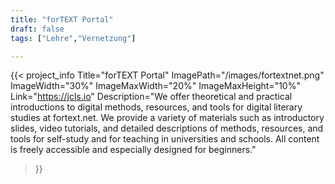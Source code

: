 ```yaml
---
title: "forTEXT Portal"
draft: false
tags: ["Lehre","Vernetzung"]

---
```


{{< project_info
    Title="forTEXT Portal"
    ImagePath="/images/fortextnet.png"
    ImageWidth="30%"
    ImageMaxWidth="20%"
    ImageMaxHeight="10%"
    Link="https://jcls.io"
    Description="We offer theoretical and practical introductions to digital methods, resources, and tools for digital literary studies at fortext.net. We provide a variety of materials such as introductory slides, video tutorials, and detailed descriptions of methods, resources, and tools for self-study and for teaching in universities and schools. All content is freely accessible and especially designed for beginners."
>}}


 